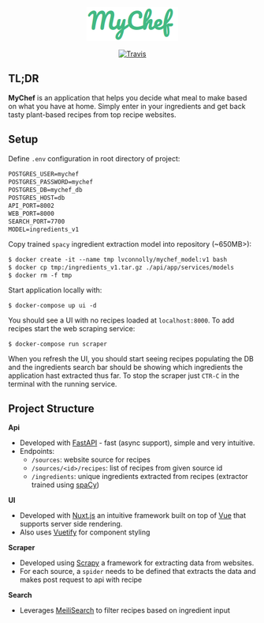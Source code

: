 <div align="center">
  <p>
    <a href="https://github.com/logan-connolly/mychef">
      <img src="ui/static/mychef.png" alt="MyChef" />
    </a>
  </p>
  <p>
    <a href="https://travis-ci.com/logan-connolly/mychef">
      <img src="https://travis-ci.com/logan-connolly/mychef.svg?branch=master" alt="Travis"/>
    </a>
  </p>
</div>

## TL;DR

**MyChef** is an application that helps you decide what meal to make based on what you have at home. Simply enter in your ingredients and get back tasty plant-based recipes from top recipe websites.

## Setup

Define `.env` configuration in root directory of project:

```
POSTGRES_USER=mychef
POSTGRES_PASSWORD=mychef
POSTGRES_DB=mychef_db
POSTGRES_HOST=db
API_PORT=8002
WEB_PORT=8000
SEARCH_PORT=7700
MODEL=ingredients_v1
```

Copy trained `spacy` ingredient extraction model into repository (~650MB>):

```
$ docker create -it --name tmp lvconnolly/mychef_model:v1 bash
$ docker cp tmp:/ingredients_v1.tar.gz ./api/app/services/models
$ docker rm -f tmp
```

Start application locally with:

```
$ docker-compose up ui -d
```

You should see a UI with no recipes loaded at `localhost:8000`. To add recipes start the web scraping service:

```
$ docker-compose run scraper
```

When you refresh the UI, you should start seeing recipes populating the DB and the ingredients search bar should be showing which ingredients the application hast extracted thus far. To stop the scraper just `CTR-C` in the terminal with the running service.

## Project Structure

**Api**

- Developed with [FastAPI](https://fastapi.tiangolo.com/) - fast (async support), simple and very intuitive.
- Endpoints:
  - `/sources`: website source for recipes
  - `/sources/<id>/recipes`: list of recipes from given source id
  - `/ingredients`: unique ingredients extracted from recipes (extractor trained using [spaCy](https://spacy.io/))

**UI**

- Developed with [Nuxt.js](https://nuxtjs.org/) an intuitive framework built on top of [Vue](https://vuejs.org/) that supports server side rendering.
- Also uses [Vuetify](https://vuetifyjs.com/en/) for component styling

**Scraper**

- Developed using [Scrapy](https://scrapy.org/) a framework for extracting data from websites.
- For each source, a `spider` needs to be defined that extracts the data and makes post request to api with recipe

**Search**

- Leverages [MeiliSearch](https://docs.meilisearch.com/) to filter recipes based on ingredient input
